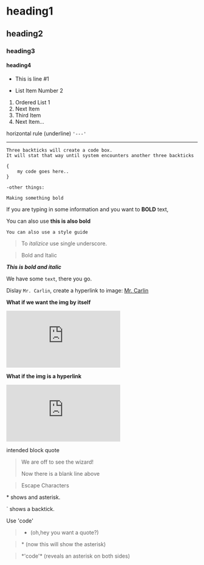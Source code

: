 # heading1

## heading2

### heading3

#### heading4

* This is line #1

- List Item Number 2

1. Ordered List 1
2. Next Item
3. Third Item
4. Next Item...

horizontal rule (underline) ```'---'```

---

``` 
Three backticks will create a code box.
It will stat that way until system encounters another three backticks
```

```
{
    my code goes here..
}
```

`` -other things: ``

`` Making something bold ``

If you are typing in some information and  you want to __BOLD__ text,

You can also use **this is also bold**

`` You can also use a style guide ``

>To _italizice_ use single underscore.

>Bold and Italic

**_This is bold and italic_**

We have some `text`, there you go.

Dislay `Mr. Carlin`, create a hyperlink to image:
[Mr. Carlin](https://img-s-msn-com.akamaized.net/tenant/amp/entityid/AA18Othy.img?w=768&h=431&m=6&x=246&y=92&s=147&d=147)

**What if we want the img by itself**

![Mr. Carlin](https://img-s-msn-com.akamaized.net/tenant/amp/entityid/AA18Othy.img?w=768&h=431&m=6&x=246&y=92&s=147&d=147)

**What if the img is a hyperlink**

[![Mr. Carlin](https://img-s-msn-com.akamaized.net/tenant/amp/entityid/AA18Othy.img?w=768&h=431&m=6&x=246&y=92&s=147&d=147)](https://google.com)

intended block quote
>We are off to see the wizard!
>
>Now there is a blank line above

> Escape Characters

\* shows and asterisk.

\` shows a backtick.

Use \'code\'

>* (oh,hey you want a quote?)

>\* (now this will show the asterisk)

>\*\'code'* (reveals an asterisk on both sides)